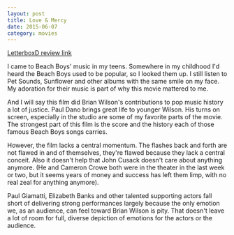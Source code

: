 ```yaml
---
layout: post
title: Love & Mercy 
date: 2015-06-07
category: movies
---
```

 
[LetterboxD review link](http://letterboxd.com/samarthbhaskar/film/love-mercy/)

 I came to Beach Boys' music in my teens. Somewhere in my childhood I'd heard the Beach Boys used to be popular, so I looked them up. I still listen to Pet Sounds, Sunflower and other albums with the same smile on my face. My adoration for their music is part of why this movie mattered to me.

And I will say this film did Brian Wilson's contributions to pop music history a lot of justice. Paul Dano brings great life to younger Wilson. His turns on screen, especially in the studio are some of my favorite parts of the movie. The strongest part of this film is the score and the history each of those famous Beach Boys songs carries. 

However, the film lacks a central momentum. The flashes back and forth are not flawed in and of themselves, they're flawed because they lack a central conceit. Also it doesn't help that John Cusack doesn't care about anything anymore. (He and Cameron Crowe both were in the theater in the last week or two, but it seems years of money and success has left them limp, with no real zeal for anything anymore).

Paul Giamatti, Elizabeth Banks and other talented supporting actors fall short of delivering strong performances largely because the only emotion we, as an audience, can feel toward Brian Wilson is pity. That doesn't leave a lot of room for full, diverse depiction of emotions for the actors or the audience.
